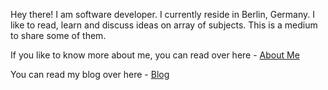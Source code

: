 Hey there! 
I am software developer. I currently reside in Berlin, Germany. I like to read, learn and discuss ideas on array of subjects. This is a medium to share some of them.

If you like to know more about me, you can read over here - [About Me](about.md)

You can read my blog over here - [Blog](blog/index.md)